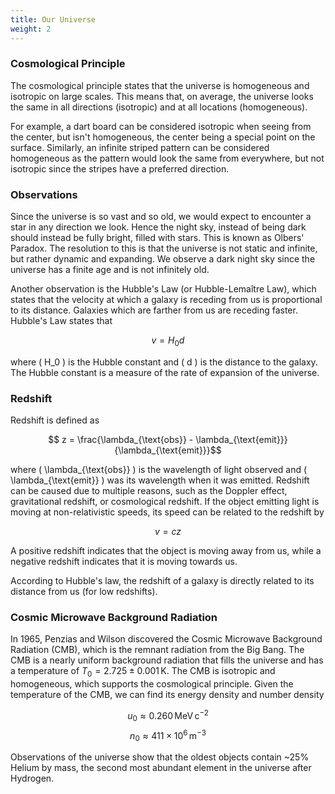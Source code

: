 ```yaml
---
title: Our Universe
weight: 2
---
```


### Cosmological Principle

The cosmological principle states that the universe is homogeneous and isotropic on large scales. This means that, on average, the universe looks the same in all directions (isotropic) and at all locations (homogeneous).

For example, a dart board can be considered isotropic when seeing from the center, but isn't homogeneous, the center being a special point on the surface. Similarly, an infinite striped pattern can be considered homogeneous as the pattern would look the same from everywhere, but not isotropic since the stripes have a preferred direction.

### Observations

Since the universe is so vast and so old, we would expect to encounter a star in any direction we look. Hence the night sky, instead of being dark should instead be fully bright, filled with stars. This is known as Olbers' Paradox. The resolution to this is that the universe is not static and infinite, but rather dynamic and expanding. We observe a dark night sky since the universe has a finite age and is not infinitely old.

Another observation is the Hubble's Law (or Hubble-Lemaître Law), which states that the velocity at which a galaxy is receding from us is proportional to its distance. Galaxies which are farther from us are receding faster. Hubble's Law states that

$$ v = H_0 d $$

where \( H_0 \) is the Hubble constant and \( d \) is the distance to the galaxy. The Hubble constant is a measure of the rate of expansion of the universe.

### Redshift

Redshift is defined as

$$ z = \frac{\lambda_{\text{obs}} - \lambda_{\text{emit}}}{\lambda_{\text{emit}}}$$

where \( \lambda_{\text{obs}} \) is the wavelength of light observed and \( \lambda_{\text{emit}} \) was its wavelength when it was emitted. Redshift can be caused due to multiple reasons, such as the Doppler effect, gravitational redshift, or cosmological redshift. If the object emitting light is moving at non-relativistic speeds, its speed can be related to the redshift by

$$ v = cz $$

A positive redshift indicates that the object is moving away from us, while a negative redshift indicates that it is moving towards us.

According to Hubble's law, the redshift of a galaxy is directly related to its distance from us (for low redshifts).

### Cosmic Microwave Background Radiation

In 1965, Penzias and Wilson discovered the Cosmic Microwave Background Radiation (CMB), which is the remnant radiation from the Big Bang. The CMB is a nearly uniform background radiation that fills the universe and has a temperature of $T_0 = 2.725 \pm 0.001 \, \mathrm{K}$. The CMB is isotropic and homogeneous, which supports the cosmological principle. Given the temperature of the CMB, we can find its energy density and number density

$$ u_0 \approx 0.260 \, \mathrm{MeV \, c^{-2}} $$
$$ n_0 \approx 411 \times 10^6 \, \mathrm{m^{-3}} $$

Observations of the universe show that the oldest objects contain ~25% Helium by mass, the second most abundant element in the universe after Hydrogen.

